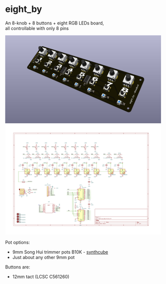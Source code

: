 # eight_by


An 8-knob + 8 buttons + eight RGB LEDs board,<br/>
all controllable with only 8 pins

<img src="./docs/eight_by_render0.jpg" width=500>

<img src="./schematics/eight_by_qtpy/eight_by_qtpy_sch.png" width=500>

Pot options:

- 9mm Song Hui trimmer pots B10K - [synthcube](https://synthcube.com/cart/parts/potentiometers-and-trimpots/song-huei-9mm-panel-trim-pot-short)
- Just about any other 9mm pot

Buttons are: 
- 12mm tact (LCSC C561260)
